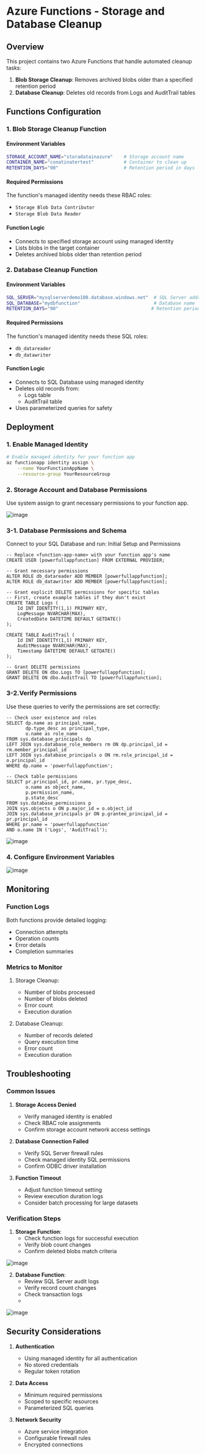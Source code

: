# Azure Functions - Storage and Database Cleanup

## Overview
This project contains two Azure Functions that handle automated cleanup tasks:
1. **Blob Storage Cleanup**: Removes archived blobs older than a specified retention period
2. **Database Cleanup**: Deletes old records from Logs and AuditTrail tables


## Functions Configuration

### 1. Blob Storage Cleanup Function

#### Environment Variables
```bash
STORAGE_ACCOUNT_NAME="storadatainazure"    # Storage account name
CONTAINER_NAME="conatinatertest"           # Container to clean up
RETENTION_DAYS="90"                        # Retention period in days
```

#### Required Permissions
The function's managed identity needs these RBAC roles:
- `Storage Blob Data Contributor`
- `Storage Blob Data Reader`

#### Function Logic
- Connects to specified storage account using managed identity
- Lists blobs in the target container
- Deletes archived blobs older than retention period

### 2. Database Cleanup Function

#### Environment Variables
```bash
SQL_SERVER="mysqlserverdemo100.database.windows.net"  # SQL Server address
SQL_DATABASE="mydbfunction"                           # Database name
RETENTION_DAYS="90"                                  # Retention period in days
```

#### Required Permissions
The function's managed identity needs these SQL roles:
- `db_datareader`
- `db_datawriter`

#### Function Logic
- Connects to SQL Database using managed identity
- Deletes old records from:
  - Logs table
  - AuditTrail table
- Uses parameterized queries for safety

## Deployment

### 1. Enable Managed Identity
```bash
# Enable managed identity for your function app
az functionapp identity assign \
    --name YourFunctionAppName \
    --resource-group YourResourceGroup
```

### 2. Storage Account  and Database Permissions
Use system assign to grant necessary permissions to your function app.

![image](https://github.com/user-attachments/assets/268fd4a1-a59b-4829-ae07-bd83e33a8800)


### 3-1. Database Permissions and Schema
Connect to your SQL Database and run:
Initial Setup and Permissions

```
-- Replace <function-app-name> with your function app's name
CREATE USER [powerfullappfunction] FROM EXTERNAL PROVIDER;

-- Grant necessary permissions
ALTER ROLE db_datareader ADD MEMBER [powerfullappfunction];
ALTER ROLE db_datawriter ADD MEMBER [powerfullappfunction];

-- Grant explicit DELETE permissions for specific tables
-- First, create example tables if they don't exist
CREATE TABLE Logs (
    Id INT IDENTITY(1,1) PRIMARY KEY,
    LogMessage NVARCHAR(MAX),
    CreatedDate DATETIME DEFAULT GETDATE()
);

CREATE TABLE AuditTrail (
    Id INT IDENTITY(1,1) PRIMARY KEY,
    AuditMessage NVARCHAR(MAX),
    Timestamp DATETIME DEFAULT GETDATE()
);

-- Grant DELETE permissions
GRANT DELETE ON dbo.Logs TO [powerfullappfunction];
GRANT DELETE ON dbo.AuditTrail TO [powerfullappfunction];
```

### 3-2.Verify Permissions

Use these queries to verify the permissions are set correctly:

```
-- Check user existence and roles
SELECT dp.name as principal_name,
       dp.type_desc as principal_type,
       o.name as role_name
FROM sys.database_principals dp
LEFT JOIN sys.database_role_members rm ON dp.principal_id = rm.member_principal_id
LEFT JOIN sys.database_principals o ON rm.role_principal_id = o.principal_id
WHERE dp.name = 'powerfullappfunction';

-- Check table permissions
SELECT pr.principal_id, pr.name, pr.type_desc,
       o.name as object_name,
       p.permission_name,
       p.state_desc
FROM sys.database_permissions p
JOIN sys.objects o ON p.major_id = o.object_id
JOIN sys.database_principals pr ON p.grantee_principal_id = pr.principal_id
WHERE pr.name = 'powerfullappfunction'
AND o.name IN ('Logs', 'AuditTrail');
```

![image](https://github.com/user-attachments/assets/fe0f3369-e6ba-4d14-a7a9-63ce4ba19166)

### 4. Configure Environment Variables

![image](https://github.com/user-attachments/assets/c13d6627-12c2-4976-a49b-76b3d586974d)

## Monitoring

### Function Logs
Both functions provide detailed logging:
- Connection attempts
- Operation counts
- Error details
- Completion summaries

### Metrics to Monitor
1. Storage Cleanup:
   - Number of blobs processed
   - Number of blobs deleted
   - Error count
   - Execution duration

2. Database Cleanup:
   - Number of records deleted
   - Query execution time
   - Error count
   - Execution duration

## Troubleshooting

### Common Issues

1. **Storage Access Denied**
   - Verify managed identity is enabled
   - Check RBAC role assignments
   - Confirm storage account network access settings

2. **Database Connection Failed**
   - Verify SQL Server firewall rules
   - Check managed identity SQL permissions
   - Confirm ODBC driver installation

3. **Function Timeout**
   - Adjust function timeout setting
   - Review execution duration logs
   - Consider batch processing for large datasets

### Verification Steps

1. **Storage Function**:
   - Check function logs for successful execution
   - Verify blob count changes
   - Confirm deleted blobs match criteria

![image](https://github.com/user-attachments/assets/8c5c12f7-3e3d-4e0c-bb91-5285de9ebff9)

2. **Database Function**:
   - Review SQL Server audit logs
   - Verify record count changes
   - Check transaction logs
   - 
![image](https://github.com/user-attachments/assets/7742c4d9-188a-4505-b944-1c252ad5a847)

## Security Considerations

1. **Authentication**
   - Using managed identity for all authentication
   - No stored credentials
   - Regular token rotation

2. **Data Access**
   - Minimum required permissions
   - Scoped to specific resources
   - Parameterized SQL queries

3. **Network Security**
   - Azure service integration
   - Configurable firewall rules
   - Encrypted connections
